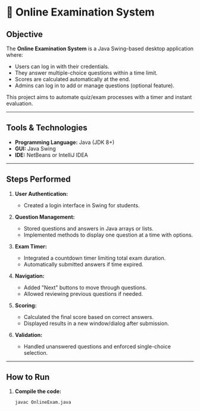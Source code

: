 
# 📝 Online Examination System

## Objective

The **Online Examination System** is a Java Swing-based desktop application where:
- Users can log in with their credentials.
- They answer multiple-choice questions within a time limit.
- Scores are calculated automatically at the end.
- Admins can log in to add or manage questions (optional feature).

This project aims to automate quiz/exam processes with a timer and instant evaluation.

---

## Tools & Technologies

- **Programming Language:** Java (JDK 8+)
- **GUI:** Java Swing
- **IDE:** NetBeans or IntelliJ IDEA

---

## Steps Performed

1. **User Authentication:**
   - Created a login interface in Swing for students.

2. **Question Management:**
   - Stored questions and answers in Java arrays or lists.
   - Implemented methods to display one question at a time with options.

3. **Exam Timer:**
   - Integrated a countdown timer limiting total exam duration.
   - Automatically submitted answers if time expired.

4. **Navigation:**
   - Added "Next" buttons to move through questions.
   - Allowed reviewing previous questions if needed.

5. **Scoring:**
   - Calculated the final score based on correct answers.
   - Displayed results in a new window/dialog after submission.

6. **Validation:**
   - Handled unanswered questions and enforced single-choice selection.

---

## How to Run

1. **Compile the code:**
   ```bash
   javac OnlineExam.java
   ```

